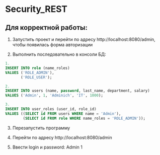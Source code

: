 # Security_REST

## Для корректной работы:

1) Запустить проект и перейти по адресу http://localhost:8080/admin, чтобы появилась форма авторизации 

2) Выполнить последовательно в консоли БД:
```SQL
1.
INSERT INTO role (name_roles)
VALUES ('ROLE_ADMIN'),
       ('ROLE_USER');

2.
INSERT INTO users (name, password, last_name, department, salary)
VALUES ('Admin', 1, 'Adminich', 'IT', 1000);

3.
INSERT INTO user_roles (user_id, role_id)
VALUES ((SELECT id FROM users WHERE name = 'Admin'),
        (SELECT id FROM role WHERE name_roles = 'ROLE_ADMIN'));
```

3) Перезапустить программу

4) Перейти по адресу http://localhost:8080/admin
5) Ввести login и password:
Admin 
1
